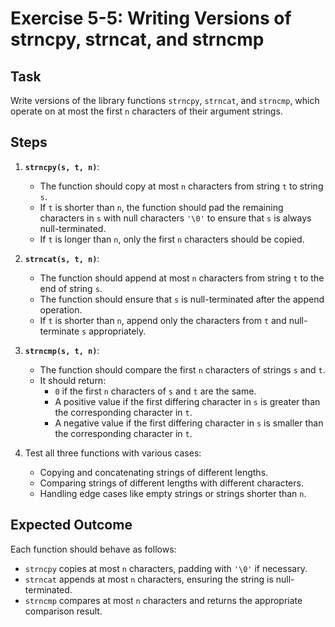 
# Exercise 5-5: Writing Versions of strncpy, strncat, and strncmp

## Task
Write versions of the library functions `strncpy`, `strncat`, and `strncmp`, which operate on at most the first `n` characters of their argument strings.

## Steps
1. **`strncpy(s, t, n)`**:
   - The function should copy at most `n` characters from string `t` to string `s`.
   - If `t` is shorter than `n`, the function should pad the remaining characters in `s` with null characters `'\0'` to ensure that `s` is always null-terminated.
   - If `t` is longer than `n`, only the first `n` characters should be copied.
   
2. **`strncat(s, t, n)`**:
   - The function should append at most `n` characters from string `t` to the end of string `s`.
   - The function should ensure that `s` is null-terminated after the append operation.
   - If `t` is shorter than `n`, append only the characters from `t` and null-terminate `s` appropriately.

3. **`strncmp(s, t, n)`**:
   - The function should compare the first `n` characters of strings `s` and `t`.
   - It should return:
     - `0` if the first `n` characters of `s` and `t` are the same.
     - A positive value if the first differing character in `s` is greater than the corresponding character in `t`.
     - A negative value if the first differing character in `s` is smaller than the corresponding character in `t`.

4. Test all three functions with various cases:
   - Copying and concatenating strings of different lengths.
   - Comparing strings of different lengths with different characters.
   - Handling edge cases like empty strings or strings shorter than `n`.

## Expected Outcome
Each function should behave as follows:
- `strncpy` copies at most `n` characters, padding with `'\0'` if necessary.
- `strncat` appends at most `n` characters, ensuring the string is null-terminated.
- `strncmp` compares at most `n` characters and returns the appropriate comparison result.
